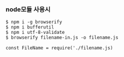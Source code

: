 ### node모듈 사용시

```
$ npm i -g browserify
$ npm i bufferutil
$ npm i utf-8-validate
$ browserify filename-in.js -o filename.js
```

```
const FileName = require('./filename.js)
```